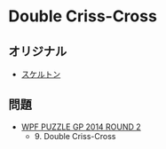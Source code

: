 # Double Criss-Cross

## オリジナル
- [スケルトン](crisscross.md)

## 問題
- [WPF PUZZLE GP 2014 ROUND 2](../questions/wpfpgp2014_2.md)
	- 9\. Double Criss-Cross

